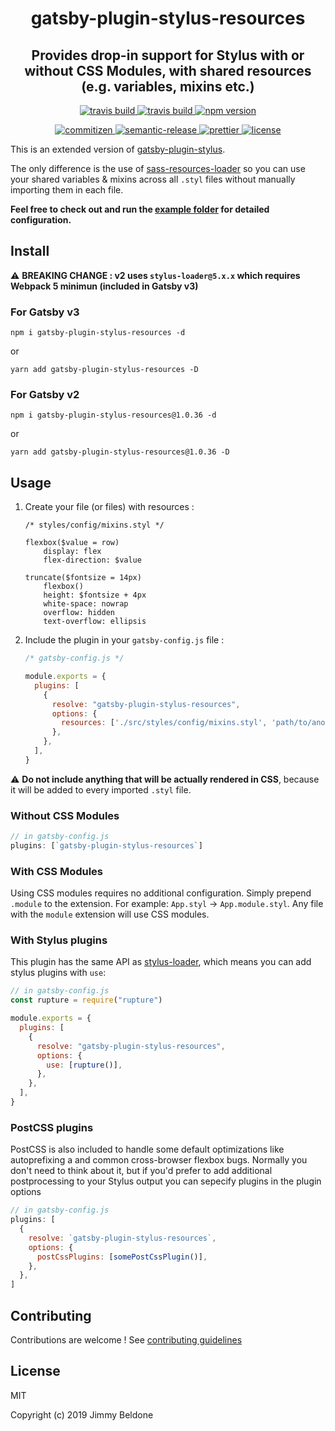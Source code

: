 <h1 align="center" style="border-bottom: none;">gatsby-plugin-stylus-resources</h1>
<h2 align="center">Provides drop-in support for Stylus with or without CSS Modules, with shared resources (e.g. variables, mixins etc.)</h2>

<p align="center">
    <a href="https://github.com/JimmyBeldone/gatsby-plugin-stylus-resources">
        <img alt="travis build" src="https://github.com/JimmyBeldone/gatsby-plugin-stylus-resources/workflows/TESTING/badge.svg">
    </a>
    <a href="https://github.com/JimmyBeldone/gatsby-plugin-stylus-resources">
        <img alt="travis build" src="https://github.com/JimmyBeldone/gatsby-plugin-stylus-resources/workflows/PUBLISH/badge.svg">
    </a>
    <a href="https://www.npmjs.com/package/gatsby-plugin-stylus-resources">
        <img alt="npm version" src="https://badgen.net/npm/v/gatsby-plugin-stylus-resources">
    </a>
    <!-- <a href="#badge">
        <img alt="dependencies status" src="https://badgen.net/david/dep/JimmyBeldone/gatsby-plugin-stylus-resources">
    </a>
    <a href="#badge">
        <img alt="dev dependencies status" src="https://badgen.net/david/dev/JimmyBeldone/gatsby-plugin-stylus-resources">
    </a> -->
</p>
<p align="center">
    <a href="http://commitizen.github.io/cz-cli/">
        <img alt="commitizen" src="https://img.shields.io/badge/commitizen-friendly-brightgreen.svg">
    </a>
    <a href="https://github.com/semantic-release/semantic-release">
        <img alt="semantic-release" src="https://img.shields.io/badge/%20%20%F0%9F%93%A6%F0%9F%9A%80-semantic--release-e10079.svg">
    </a>
    <a href="https://github.com/prettier/prettier">
        <img alt="prettier" src="https://img.shields.io/badge/styled_with-prettier-ff69b4.svg">
    </a>
    <a href="https://github.com/JimmyBeldone/gatsby-plugin-stylus-resources/blob/master/LICENSE">
        <img alt="license" src="https://badgen.net/github/license/JimmyBeldone/gatsby-plugin-stylus-resources">
    </a>
</p>

This is an extended version of [gatsby-plugin-stylus](https://github.com/gatsbyjs/gatsby/tree/master/packages/gatsby-plugin-stylus).

The only difference is the use of [sass-resources-loader](https://github.com/shakacode/sass-resources-loader) so you can use your shared variables & mixins across all `.styl` files without manually importing them in each file.

**Feel free to check out and run the [example folder](https://github.com/JimmyBeldone/gatsby-plugin-stylus-resources/tree/master/example) for detailed configuration.**

## Install

⚠️ **BREAKING CHANGE : v2 uses `stylus-loader@5.x.x` which requires Webpack 5 minimun (included in Gatsby v3)**

### For Gatsby v3

`npm i gatsby-plugin-stylus-resources -d`

or

`yarn add gatsby-plugin-stylus-resources -D`

### For Gatsby v2

`npm i gatsby-plugin-stylus-resources@1.0.36 -d`

or

`yarn add gatsby-plugin-stylus-resources@1.0.36 -D`

## Usage

1. Create your file (or files) with resources :

    ```stylus
    /* styles/config/mixins.styl */

    flexbox($value = row)
        display: flex
        flex-direction: $value

    truncate($fontsize = 14px)
        flexbox()
        height: $fontsize + 4px
        white-space: nowrap
        overflow: hidden
        text-overflow: ellipsis
    ```

2. Include the plugin in your `gatsby-config.js` file :

    ```javascript
    /* gatsby-config.js */

    module.exports = {
      plugins: [
        {
          resolve: "gatsby-plugin-stylus-resources",
          options: {
            resources: ['./src/styles/config/mixins.styl', 'path/to/another/file.styl'],
          },
        },
      ],
    }
    ```

⚠️ **Do not include anything that will be actually rendered in CSS**, because it will be added to every imported `.styl` file.

### Without CSS Modules

```javascript
// in gatsby-config.js
plugins: [`gatsby-plugin-stylus-resources`]
```

### With CSS Modules

Using CSS modules requires no additional configuration. Simply prepend `.module` to the extension. For example: `App.styl` -> `App.module.styl`.
Any file with the `module` extension will use CSS modules.

### With Stylus plugins

This plugin has the same API as
[stylus-loader](https://github.com/shama/stylus-loader#stylus-plugins), which
means you can add stylus plugins with `use`:

```javascript
// in gatsby-config.js
const rupture = require("rupture")

module.exports = {
  plugins: [
    {
      resolve: "gatsby-plugin-stylus-resources",
      options: {
        use: [rupture()],
      },
    },
  ],
}
```

### PostCSS plugins

PostCSS is also included to handle some default optimizations like autoprefixing a
and common cross-browser flexbox bugs. Normally you don't need to think about it, but if
you'd prefer to add additional postprocessing to your Stylus output you can sepecify plugins
in the plugin options

```javascript
// in gatsby-config.js
plugins: [
  {
    resolve: `gatsby-plugin-stylus-resources`,
    options: {
      postCssPlugins: [somePostCssPlugin()],
    },
  },
]
```

## Contributing

Contributions are welcome ! See [contributing guidelines](https://github.com/JimmyBeldone/gatsby-plugin-webpack-bundle-analyser-v2/blob/master/CONTRIBUTING.md)

## License

MIT

Copyright (c) 2019 Jimmy Beldone
